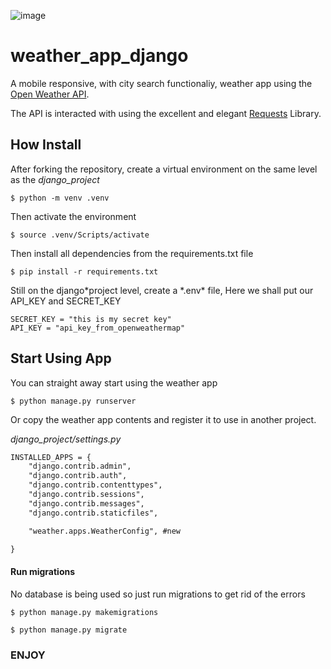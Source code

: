 ![image](https://user-images.githubusercontent.com/102288573/209771205-6878b839-6798-4736-a093-8fd054c62b40.png)

# weather_app_django

A mobile responsive, with city search functionaliy, weather app using the [Open Weather API](https://openweathermap.org/).

The API is interacted with using the excellent and elegant [Requests](https://requests.readthedocs.io/en/latest/) Library.

## How Install

After forking the repository, create a virtual environment on the same level as the _django_project_

```
$ python -m venv .venv
```

Then activate the environment

```
$ source .venv/Scripts/activate
```

Then install all dependencies from the requirements.txt file

```
$ pip install -r requirements.txt
```

Still on the django*project level, create a *.env\* file, Here we shall put our API_KEY and SECRET_KEY

```
SECRET_KEY = "this is my secret key"
API_KEY = "api_key_from_openweathermap"
```

## Start Using App

You can straight away start using the weather app

```
$ python manage.py runserver
```

Or copy the weather app contents and register it to use in another project.

_django_project/settings.py_

```diff
INSTALLED_APPS = {
    "django.contrib.admin",
    "django.contrib.auth",
    "django.contrib.contenttypes",
    "django.contrib.sessions",
    "django.contrib.messages",
    "django.contrib.staticfiles",

    "weather.apps.WeatherConfig", #new

}
```

#### Run migrations
No database is being used so just run migrations to get rid of the errors

```
$ python manage.py makemigrations
```
```
$ python manage.py migrate
```


### ENJOY
